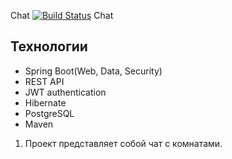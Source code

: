 Chat
[![Build Status](https://app.travis-ci.com/Jazzik42/Chat.svg?branch=main)](https://app.travis-ci.com/Jazzik42/Chat) 
Chat
## Технологии
* Spring Boot(Web, Data, Security)
* REST API
* JWT authentication
* Hibernate
* PostgreSQL
* Maven

1. Проект представляет собой чат с комнатами. 
